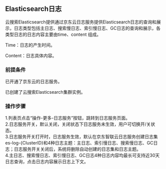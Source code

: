 ## Elasticsearch日志
云搜索Elasticsearch提供通过京东云日志服务提供Elasticsearch日志的查询和展示，日志类型包括主日志、搜索慢日志、索引慢日志、GC日志的查询和展示，各类型日志的日志内容主要由time、content 组成。</br>

Time：日志的产生时间。</br>

Content：日志具体内容。</br>

### 前提条件
已开通了京东云的日志服务。</br>

已创建了云搜索Elasticsearch集群实例。</br>

### 操作步骤
1.列表页点击“操作-更多-日志服务”按钮，跳转到日志服务页面。</br>
2.日志服务开关，默认关闭，关闭状态下日志服务未生效，用户可切换开/关状态。</br>
3.日志服务开关打开时，日志服务生效，默认在京东智联云日志服务创建日志集es-log-{ClusterID}和4种日志主题：主日志、索引慢日志、搜索慢日志、GC日志；日志服务开关关闭后，系统将删除自动创建的日志集和日志主题。</br>
4.主日志、搜索慢日志、索引慢日志、GC日志4种日志内容均最长可支持近30天日志查询，点击日志内容展示日志上下文。</br>

